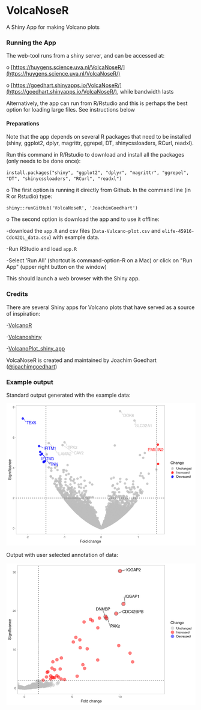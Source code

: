 # VolcaNoseR
A Shiny App for making Volcano plots


### Running the App

The web-tool runs from a shiny server, and can be accessed at:

o [https://huygens.science.uva.nl/VolcaNoseR/](https://huygens.science.uva.nl/VolcaNoseR/)

o [https://goedhart.shinyapps.io/VolcaNoseR/](https://goedhart.shinyapps.io/VolcaNoseR/), while bandwidth lasts

Alternatively, the app can run from R/Rstudio and this is perhaps the best option for loading large files. See instructions below

#### Preparations
Note that the app depends on several R packages that need to be installed (shiny, ggplot2, dplyr, magrittr, ggrepel, DT, shinycssloaders, RCurl, readxl). 

Run this command in R/Rstudio to download and install all the packages (only needs to be done once):
```
install.packages("shiny", "ggplot2", "dplyr", "magrittr", "ggrepel", "DT", "shinycssloaders", "RCurl", "readxl")
```
o The first option is running it directly from Github. In the command line (in R or Rstudio) type:
```
shiny::runGitHub('VolcaNoseR', 'JoachimGoedhart')
```
o The second option is download the app and to use it offline:

-download the `app.R` and csv files (`Data-Vulcano-plot.csv` and `elife-45916-Cdc42QL_data.csv`) with example data.

-Run RStudio and load `app.R`

-Select 'Run All' (shortcut is command-option-R on a Mac) or click on "Run App" (upper right button on the window)

This should launch a web browser with the Shiny app.


### Credits

There are several Shiny apps for Volcano plots that have served as a source of inspiration:

-[VolcanoR](https://github.com/vovalive/volcanoR)

-[Volcanoshiny](https://github.com/hardingnj/volcanoshiny)

-[VolcanoPlot_shiny_app](https://github.com/stemicha/VolcanoPlot_shiny_app)


VolcaNoseR is created and maintained by Joachim Goedhart ([@joachimgoedhart](https://twitter.com/joachimgoedhart))

### Example output

Standard output generated with the example data:

![alt text](https://github.com/JoachimGoedhart/VolcaNoseR/blob/master/VolcaNoseR_example1.png "Output")

Output with user selected annotation of data:

![alt text](https://github.com/JoachimGoedhart/VolcaNoseR/blob/master/VolcaNoseR_example2.png "Output")

